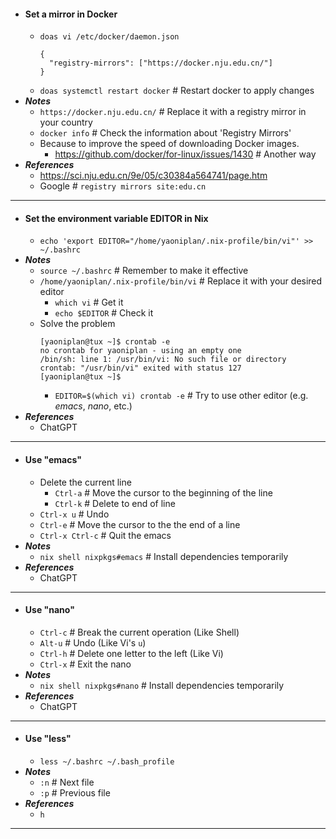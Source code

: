- #### Set a mirror in Docker
    - `doas vi /etc/docker/daemon.json`
      ```
      {
        "registry-mirrors": ["https://docker.nju.edu.cn/"]
      }
      ```
    - `doas systemctl restart docker` # Restart docker to apply changes
- ***Notes***
    - `https://docker.nju.edu.cn/` # Replace it with a registry mirror in your country
    - `docker info` # Check the information about 'Registry Mirrors'
    - Because to improve the speed of downloading Docker images.
        - https://github.com/docker/for-linux/issues/1430 # Another way
- ***References***
    - https://sci.nju.edu.cn/9e/05/c30384a564741/page.htm
    - Google # `registry mirrors site:edu.cn`
- ---
- #### Set the environment variable EDITOR in Nix
    - `echo 'export EDITOR="/home/yaoniplan/.nix-profile/bin/vi"' >> ~/.bashrc`
- ***Notes***
    - `source ~/.bashrc` # Remember to make it effective
    - `/home/yaoniplan/.nix-profile/bin/vi` # Replace it with your desired editor
        - `which vi` # Get it
        - `echo $EDITOR` # Check it
    - Solve the problem
      ```
      [yaoniplan@tux ~]$ crontab -e
      no crontab for yaoniplan - using an empty one
      /bin/sh: line 1: /usr/bin/vi: No such file or directory
      crontab: "/usr/bin/vi" exited with status 127
      [yaoniplan@tux ~]$
      ```
        - `EDITOR=$(which vi) crontab -e` # Try to use other editor (e.g. *emacs*, *nano*, etc.)
- ***References***
    - ChatGPT
- ---
- #### Use "emacs"
    - Delete the current line
        - `Ctrl-a` # Move the cursor to the beginning of the line
        - `Ctrl-k` # Delete to end of line
    - `Ctrl-x u` # Undo
    - `Ctrl-e` # Move the cursor to the the end of a line
    - `Ctrl-x Ctrl-c` # Quit the emacs
- ***Notes***
    - `nix shell nixpkgs#emacs` # Install dependencies temporarily
- ***References***
    - ChatGPT
- ---
- #### Use "nano"
    - `Ctrl-c` # Break the current operation (Like Shell)
    - `Alt-u` # Undo (Like Vi's `u`)
    - `Ctrl-h` # Delete one letter to the left (Like Vi)
    - `Ctrl-x` # Exit the nano
- ***Notes***
    - `nix shell nixpkgs#nano` # Install dependencies temporarily
- ***References***
    - ChatGPT
- ---
- #### Use "less"
    - `less ~/.bashrc ~/.bash_profile`
- ***Notes***
    - `:n` # Next file
    - `:p` # Previous file
- ***References***
    - `h`
- ---
